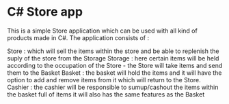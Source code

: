 # C# Store app

This is a simple Store application which can be used with all kind of products made in C#.
The application consists of :

Store : which will sell the items within the store and be able to replenish the suply of the store from the Storage
Storage : here certain items will be held according to the occupation of the Store - the Store will take items and send them to the Basket
Basket : the basket will hold the items and it will have the option to add and remove items from it which will return to the Store.
Cashier : the cashier will be responsible to sumup/cashout the items within the basket full of items it will also has the same features as the Basket
